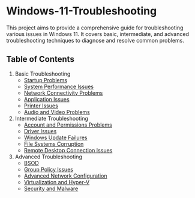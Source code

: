 # Windows-11-Troubleshooting

This project aims to provide a comprehensive guide for troubleshooting various issues in Windows 11. It covers basic, intermediate, and advanced troubleshooting techniques to diagnose and resolve common problems.

## Table of Contents
1. Basic Troubleshooting
   - [Startup Problems](basic/startup_problems.md)
   - [System Performance Issues](basic/system_performance_issues.md)
   - [Network Connectivity Problems](basic/network_connectivity_problems.md)
   - [Application Issues](basic/application_issues.md)
   - [Printer Issues](basic/printer_issues.md)
   - [Audio and Video Problems](basic/audio_and_video_problems.md)
2. Intermediate Troubleshooting
   - [Account and Permissions Problems](intermediate/accounts_permissions_problems.md)
   - [Driver Issues](intermediate/driver_issues.md)
   - [Windows Update Failures](intermediate/windows_update_failures.md)
   - [File Systems Corruption](intermediate/file_system_corruption.md)
   - [Remote Desktop Connection Issues](intermediate/remote_desktop_connection_issues.md)
3. Advanced Troubleshooting
   - [BSOD](advanced/bsod.md)
   - [Group Policy Issues](advanced/group_policy_issues.md)
   - [Advanced Network Configuration](advanced/advanced_network_configuration.md)
   - [Virtualization and Hyper-V](advanced/virtualization_and_hyper-v_problems.md)
   - [Security and Malware](advanced/security_and_malware_issues.md)
